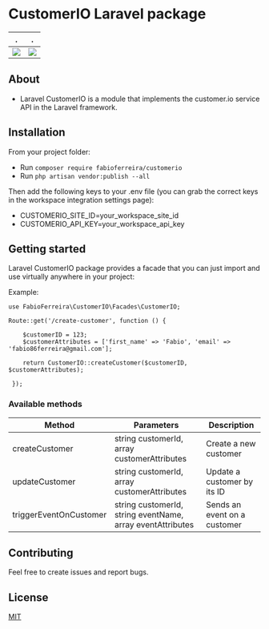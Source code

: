 # CustomerIO Laravel package

.  |  .
:-------------------------:|:-------------------------:
![](https://i.pinimg.com/favicons/fbca8b7a6100411130abc2f23527a18ba614184a1ff1b52293e4cc04.ico?15b542fe9aae58f3af08772d23415742)  |  ![](https://www.fullfatthings.com/sites/default/files/styles/1of4_square_xs/public/field_card_image/laravel-logo.png.jpg?itok=8gp9lXmr)


## About

* Laravel CustomerIO is a module that implements the customer.io service API in the Laravel framework.

## Installation

From your project folder:
* Run `composer require fabioferreira/customerio`
* Run `php artisan vendor:publish --all`

Then add the following keys to your .env file (you can grab the correct keys in the workspace integration settings page):
* CUSTOMERIO_SITE_ID=your_workspace_site_id
* CUSTOMERIO_API_KEY=your_workspace_api_key
## Getting started
Laravel CustomerIO package provides a facade that you can just import and use virtually anywhere in your project:

Example:

```
use FabioFerreira\CustomerIO\Facades\CustomerIO;

Route::get('/create-customer', function () {

    $customerID = 123;
    $customerAttributes = ['first_name' => 'Fabio', 'email' => 'fabio86ferreira@gmail.com'];

    return CustomerIO::createCustomer($customerID, $customerAttributes);

 });
```

### Available methods

Method | Parameters | Description
--- | --- | ---
createCustomer | string customerId, array customerAttributes | Create a new customer
updateCustomer | string customerId, array customerAttributes | Update a customer by its ID
triggerEventOnCustomer | string customerId, string eventName, array eventAttributes | Sends an event on a customer

## Contributing

Feel free to create issues and report bugs.


## License

[MIT](https://opensource.org/licenses/MIT)